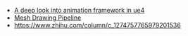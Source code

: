 * [A deep look into animation framework in ue4](https://arrowinmyknee.com/2019/09/11/a-deep-look-into-animation-framework-in-ue4/)
* [Mesh Drawing Pipeline](https://docs.unrealengine.com/4.27/en-US/ProgrammingAndScripting/Rendering/MeshDrawingPipeline/)
* https://www.zhihu.com/column/c_1274757765979201536